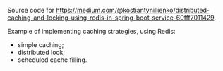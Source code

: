 Source code for https://medium.com/@kostiantynillienko/distributed-caching-and-locking-using-redis-in-spring-boot-service-60fff7011429.

Example of implementing caching strategies, using Redis:
* simple caching;
* distributed lock;
* scheduled cache filling.
